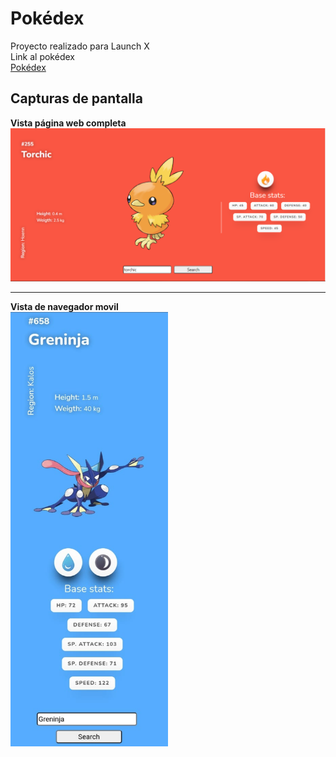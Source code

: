 # Pokédex
Proyecto realizado para Launch X<br>
Link al pokédex<br>
[Pokédex](https://jluisprz.github.io/FrontEnd-Mission/04-JS/pokedex/pokedex.html)

## Capturas de pantalla
**Vista página web completa**
<img src="https://github.com/JLuisPrz/FrontEnd-Mission/blob/main/04-JS/pokedex/img/captura-escritorio.png">
<hr>

**Vista de navegador movil**<br>
<img src="https://github.com/JLuisPrz/FrontEnd-Mission/blob/main/04-JS/pokedex/img/captura-movil.jpeg" width=50%>
